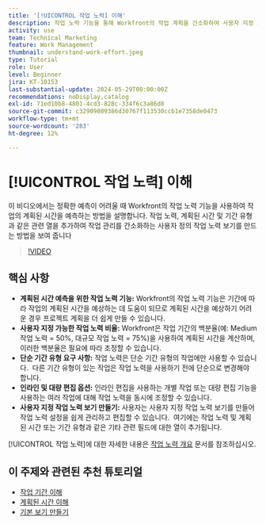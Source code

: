 ```yaml
---
title: '[!UICONTROL 작업 노력] 이해'
description: 작업 노력 기능을 통해 Workfront의 작업 계획을 간소화하여 사용자 지정 가능한 계획 시간 예상, 인라인 및 벌크 편집, 효율적인 프로젝트 관리를 위한 사용자 지정 보기를 수행할 수 있습니다.
activity: use
team: Technical Marketing
feature: Work Management
thumbnail: understand-work-effort.jpeg
type: Tutorial
role: User
level: Beginner
jira: KT-10153
last-substantial-update: 2024-05-29T00:00:00Z
recommendations: noDisplay,catalog
exl-id: 71ed10b8-4801-4cd3-828c-334f6c3a86d8
source-git-commit: c32909809386d30767f113530ccb1e7358de0473
workflow-type: tm+mt
source-wordcount: '283'
ht-degree: 12%

---
```


# [!UICONTROL 작업 노력] 이해

이 비디오에서는 정확한 예측이 어려울 때 Workfront의 작업 노력 기능을 사용하여 작업의 계획된 시간을 예측하는 방법을 설명합니다.
작업 노력, 계획된 시간 및 기간 유형과 같은 관련 열을 추가하여 작업 관리를 간소화하는 사용자 정의 작업 노력 보기를 만드는 방법을 보여 줍니다

>[!VIDEO](https://video.tv.adobe.com/v/3447406/?quality=12&learn=on&enablevpops&captions=kor)

## 핵심 사항

* **계획된 시간 예측을 위한 작업 노력 기능:** Workfront의 작업 노력 기능은 기간에 따라 작업의 계획된 시간을 예상하는 데 도움이 되므로 계획된 시간을 예상하기 어려운 경우 프로젝트 계획을 더 쉽게 만들 수 있습니다. &#x200B;
* **사용자 지정 가능한 작업 노력 비율:** Workfront은 작업 기간의 백분율(예: Medium 작업 노력 = 50%, 대규모 작업 노력 = 75%)을 사용하여 계획된 시간을 계산하며, 이러한 백분율은 필요에 따라 조정할 수 있습니다. &#x200B;
* **단순 기간 유형 요구 사항:** 작업 노력은 단순 기간 유형의 작업에만 사용할 수 있습니다. &#x200B; 다른 기간 유형이 있는 작업은 작업 노력을 사용하기 전에 단순으로 변경해야 합니다. &#x200B;
* **인라인 및 대량 편집 옵션:** 인라인 편집을 사용하는 개별 작업 또는 대량 편집 기능을 사용하는 여러 작업에 대해 작업 노력을 동시에 조정할 수 있습니다. &#x200B;
* **사용자 지정 작업 노력 보기 만들기:** 사용자는 사용자 지정 작업 노력 보기를 만들어 작업 노력 설정을 쉽게 관리하고 편집할 수 있습니다. &#x200B; 여기에는 작업 노력 및 계획된 시간 또는 기간 유형과 같은 기타 관련 필드에 대한 열이 추가됩니다. &#x200B;


[!UICONTROL 작업 노력]에 대한 자세한 내용은 [작업 노력 개요](https://experienceleague.adobe.com/docs/workfront/using/manage-work/tasks/task-information/work-effort.html?lang=ko-KR) 문서를 참조하십시오.


## 이 주제와 관련된 추천 튜토리얼

* [작업 기간 이해](/help/manage-work/tasks/understand-task-durations.md)
* [계획된 시간 이해](/help/manage-work/tasks/understand-planned-hours.md)
* [기본 보기 만들기](/help/reporting/basic-reporting/create-a-basic-view.md)
